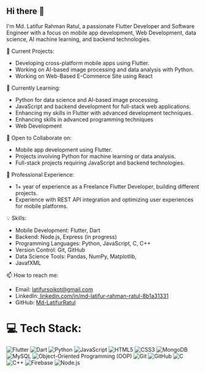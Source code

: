 ## Hi there 👋

I'm Md. Latifur Rahman Ratul, a passionate Flutter Developer and Software Engineer with a focus on mobile app development, Web Development, data science, AI machine learning, and backend technologies.

🔭 Current Projects:
- Developing cross-platform mobile apps using Flutter.
- Working on AI-based image processing and data analysis with Python.
- Working on Web-Based E-Commerce Site using React

🌱 Currently Learning:
- Python for data science and AI-based image processing.
- JavaScript and backend development for full-stack web applications.
- Enhancing my skills in Flutter with advanced development techniques.
- Enhancing skills in advanced programming techniques
- Web Development 

👯 Open to Collaborate on:
- Mobile app development using Flutter.
- Projects involving Python for machine learning or data analysis.
- Full-stack projects requiring JavaScript and backend technologies.

💼 Professional Experience:
- 1+ year of experience as a Freelance Flutter Developer, building different projects.
- Experience with REST API integration and optimizing user experiences for mobile platforms.

💡 Skills:
- Mobile Development: Flutter, Dart
- Backend: Node.js, Express (in progress)
- Programming Languages: Python, JavaScript, C, C++
- Version Control: Git, GitHub
- Data Science Tools: Pandas, NumPy, Matplotlib,
- JavafXML 

📫 How to reach me:
- Email:  [latifursoikot@gmail.com](https://latifursoikot@gmail.com)
- LinkedIn:[ linkedin.com/in/md-latifur-rahman-ratul-8b1a31331](https://www.linkedin.com/in/md-latifur-rahman-ratul-8b1a31331/)
- GitHub: [Md-LatifurRatul](https://github.com/Md-LatifurRatul)

# 💻 Tech Stack:

![Flutter](https://img.shields.io/badge/Flutter-%2302569B.svg?style=for-the-badge&logo=Flutter&logoColor=white)
![Dart](https://img.shields.io/badge/Dart-%230175C2.svg?style=for-the-badge&logo=Dart&logoColor=white)
![Python](https://img.shields.io/badge/Python-%233776AB.svg?style=for-the-badge&logo=Python&logoColor=white)
![JavaScript](https://img.shields.io/badge/JavaScript-%23F7DF1E.svg?style=for-the-badge&logo=JavaScript&logoColor=black)
![HTML5](https://img.shields.io/badge/HTML5-%23E34F26.svg?style=for-the-badge&logo=HTML5&logoColor=white)
![CSS3](https://img.shields.io/badge/CSS3-%231572B6.svg?style=for-the-badge&logo=CSS3&logoColor=white)
![MongoDB](https://img.shields.io/badge/MongoDB-%2347A248.svg?style=for-the-badge&logo=MongoDB&logoColor=white)
![MySQL](https://img.shields.io/badge/MySQL-%2300f.svg?style=for-the-badge&logo=MySQL&logoColor=white)
![Object-Oriented Programming (OOP)](https://img.shields.io/badge/OOP-%23586399.svg?style=for-the-badge)
![Git](https://img.shields.io/badge/Git-%23F05033.svg?style=for-the-badge&logo=Git&logoColor=white)
![GitHub](https://img.shields.io/badge/GitHub-%23181717.svg?style=for-the-badge&logo=GitHub&logoColor=white)
![C](https://img.shields.io/badge/C-%23A8B9CC.svg?style=for-the-badge&logo=C&logoColor=black)
![C++](https://img.shields.io/badge/C++-%2300599C.svg?style=for-the-badge&logo=Cplusplus&logoColor=white)
![Firebase](https://img.shields.io/badge/Firebase-%23FFCA28.svg?style=for-the-badge&logo=Firebase&logoColor=black)
![Node.js](https://img.shields.io/badge/Node.js-339933?style=for-the-badge&logo=nodedotjs&logoColor=white)


<!--
**Md-LatifurRatul/Md-LatifurRatul** is a ✨ _special_ ✨ repository because its `README.md` (this file) appears on your GitHub profile.

Here are some ideas to get you started:

- 🔭 I’m currently working on ...
- 🌱 I’m currently learning ...
- 👯 I’m looking to collaborate on ...
- 🤔 I’m looking for help with ...
- 💬 Ask me about ...
- 📫 How to reach me: ...
- 😄 Pronouns: ...
- ⚡ Fun fact: ...
-->
